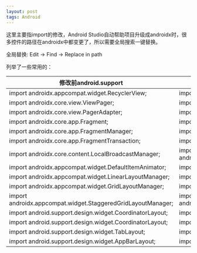 ```yaml
---
layout: post
tags: Android
---
```


这里主要指import的修改，Android Studio自动帮助项目升级成androidx时，很多控件的路径在androidx中都变更了，所以需要全局搜索一键替换。

全局替换: Edit -> Find -> Replace in path

列举了一些常用的：

| 修改前android.support | 修改后androidx | 
|--- | --- | 
|import androidx.appcompat.widget.RecyclerView; | import androidx.recyclerview.widget.RecyclerView;	| 
|import androidx.core.view.ViewPager; | import androidx.viewpager.widget.ViewPager; | 
|import androidx.core.view.PagerAdapter; | import androidx.viewpager.widget.PagerAdapter; | 
|import androidx.core.app.Fragment; | import androidx.fragment.app.Fragment; | 
|import androidx.core.app.FragmentManager; | import androidx.fragment.app.FragmentManager; | 
|import androidx.core.app.FragmentTransaction; | import androidx.fragment.app.FragmentTransaction; | 
|import androidx.core.content.LocalBroadcastManager; | import androidx.localbroadcastmanager.content.LocalBroadcastManager; | 
|import androidx.appcompat.widget.DefaultItemAnimator; | import androidx.recyclerview.widget.DefaultItemAnimator; | 
|import androidx.appcompat.widget.LinearLayoutManager; | import androidx.recyclerview.widget.LinearLayoutManager; | 
|import androidx.appcompat.widget.GridLayoutManager; | import androidx.recyclerview.widget.GridLayoutManager; | 
|import androidx.appcompat.widget.StaggeredGridLayoutManager; | import androidx.recyclerview.widget.StaggeredGridLayoutManager; | 
|import android.support.design.widget.CoordinatorLayout; | import androidx.coordinatorlayout.widget.CoordinatorLayout; | 
|import android.support.design.widget.CoordinatorLayout; | import androidx.coordinatorlayout.widget.CoordinatorLayout; | 
|import android.support.design.widget.TabLayout; | import com.google.android.material.tabs.TabLayout; | 
|import android.support.design.widget.AppBarLayout; | import com.google.android.material.appbar.AppBarLayout | 
